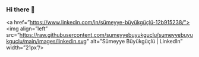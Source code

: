 ### Hi there 👋

<!--
**sumeyyebuyukguclu/sumeyyebuyukguclu** is a ✨ _special_ ✨ repository because its `README.md` (this file) appears on your GitHub profile.

Here are some ideas to get you started:

- 🔭 I’m currently working on ...
- 🌱 I’m currently learning ...
- 👯 I’m looking to collaborate on ...
- 🤔 I’m looking for help with ...
- 💬 Ask me about ...
- 📫 How to reach me: ...
- 😄 Pronouns: ...
- ⚡ Fun fact: ...
-->


<a href=”https://www.linkedin.com/in/sümeyye-büyükgüçlü-12b915238/"><img align=”left” src=”https://raw.githubusercontent.com/sumeyyebuyukguclu/sumeyyebuyukguclu/main/images/linkedin.svg" alt=”Sümeyye Büyükgüçlü | LinkedIn” width=”21px”/></a>
